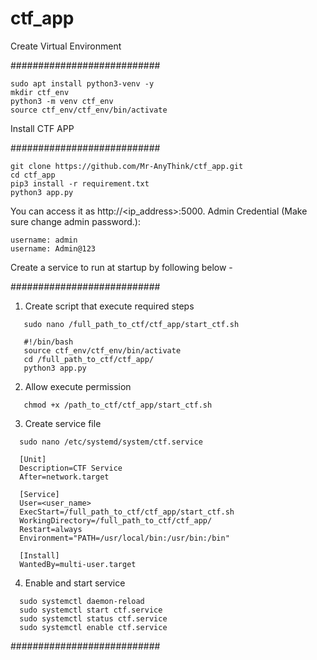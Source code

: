 # ctf_app

Create Virtual Environment

###########################

```
sudo apt install python3-venv -y
mkdir ctf_env
python3 -m venv ctf_env
source ctf_env/ctf_env/bin/activate
```
Install CTF APP

###########################
```
git clone https://github.com/Mr-AnyThink/ctf_app.git
cd ctf_app
pip3 install -r requirement.txt
python3 app.py
```

You can access it as http://<ip_address>:5000. Admin Credential (Make sure change admin password.):
```
username: admin
username: Admin@123
```

Create a service to run at startup by following below -

###########################
1. Create script that execute required steps

```
   sudo nano /full_path_to_ctf/ctf_app/start_ctf.sh

   #!/bin/bash
   source ctf_env/ctf_env/bin/activate
   cd /full_path_to_ctf/ctf_app/
   python3 app.py
```
2. Allow execute permission
```
   chmod +x /path_to_ctf/ctf_app/start_ctf.sh
```
3. Create service file
```
  sudo nano /etc/systemd/system/ctf.service
  
  [Unit]
  Description=CTF Service
  After=network.target
  
  [Service]
  User=<user_name>
  ExecStart=/full_path_to_ctf/ctf_app/start_ctf.sh
  WorkingDirectory=/full_path_to_ctf/ctf_app/
  Restart=always
  Environment="PATH=/usr/local/bin:/usr/bin:/bin"
  
  [Install]
  WantedBy=multi-user.target
```
4. Enable and start service
```
  sudo systemctl daemon-reload
  sudo systemctl start ctf.service
  sudo systemctl status ctf.service
  sudo systemctl enable ctf.service

```
###########################
